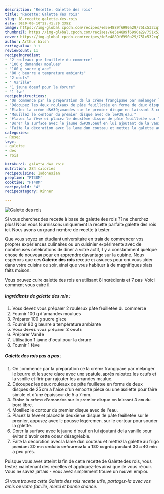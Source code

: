 ```yaml
---
description: "Recette: Galette des rois"
title: "Recette: Galette des rois"
slug: 18-recette-galette-des-rois
date: 2020-09-10T13:41:35.235Z
image: https://img-global.cpcdn.com/recipes/6e5e4889f6990a29/751x532cq70/galette-des-rois-photo-principale-de-la-recette.jpg
thumbnail: https://img-global.cpcdn.com/recipes/6e5e4889f6990a29/751x532cq70/galette-des-rois-photo-principale-de-la-recette.jpg
cover: https://img-global.cpcdn.com/recipes/6e5e4889f6990a29/751x532cq70/galette-des-rois-photo-principale-de-la-recette.jpg
author: Arthur Walsh
ratingvalue: 3.2
reviewcount: 11
recipeingredient:
- "2 rouleaux pte feuillete du commerce"
- "100 g damandes moulues"
- "100 g sucre glace"
- "80 g beurre a temprature ambiante"
- "2 oeufs"
- " Vanille"
- "1 jaune doeuf pour la dorure"
- "1 fve"
recipeinstructions:
- "On commence par la préparation de la crème frangipane par mélanger le beurre et le sucre glace avec une spatule, après rajoutez les oeufs et la vanille et finir par rajouter les amandes moulue."
- "Découpez les deux rouleaux de pâte feuilletée en forme de deux disques de 25 cm a l&#39;aide d&#39;un emporte pièce ou une assiette pour faire simple et d&#39;une épaisseur de 5 a 7 mm."
- "Étalez la crème d&#39;amandes sur le premier disque en laissant 3 cm du bord libre."
- "Mouillez le contour du premier disque avec de l&#39;eau."
- "Placez la fève et placez le deuxième disque de pâte feuilletée sur le premier, appuyez avec le pousse légèrement sur le contour pour souder la galette."
- "Dorer la surface avec le jaune d&#39;oeuf en lui ajoutant de la vanille pour éviter d&#39;avoir cette odeur désagréable."
- "Faite la décoration avec la lame dun couteau et mettez la galette au frigo pendant 30 min enduite enfournez la a 180 degrés pendant 30 a 40 min a peu près."
categories:
- Resep
tags:
- galette
- des
- rois

katakunci: galette des rois 
nutrition: 284 calories
recipecuisine: Indonesian
preptime: "PT38M"
cooktime: "PT48M"
recipeyield: "4"
recipecategory: Dinner

---
```



![Galette des rois](https://img-global.cpcdn.com/recipes/6e5e4889f6990a29/751x532cq70/galette-des-rois-photo-principale-de-la-recette.jpg)

Si vous cherchez des recette à base de galette des rois ?? ne cherchez plus! Nous vous fournissons uniquement la recette parfaite galette des rois ici. Nous avons un grand nombre de recette à tester.

Que vous soyez un étudiant universitaire en train de commencer vos propres expériences culinaires ou un cuisinier expérimenté avec de nombreuses célébrations de dîner à votre actif, il y a constamment quelque chose de nouveau pour en apprendre davantage sur la cuisine. Nous espérons que ces <strong> Galette des rois </strong> recette et astuces pourront vous aider dans votre cuisine ce soir, ainsi que vous habituer à de magnifiques plats faits maison.

<!--inarticleads1-->

Vous pouvez cuire galette des rois en utilisant 8 Ingrédients et 7 pas. Voici comment vous cuire il.

##### Ingrédients de galette des rois :

1. Vous devez vous préparer 2 rouleaux pâte feuilletée du commerce
1. Fournir 100 g d&#39;amandes moulues
1. Préparer 100 g sucre glace
1. Fournir 80 g beurre a température ambiante
1. Vous devez vous préparer 2 oeufs
1. Préparer  Vanille
1. Utilisation 1 jaune d&#39;oeuf pour la dorure
1. Fournir 1 fève




<!--inarticleads2-->

##### Galette des rois pas à pas :

1. On commence par la préparation de la crème frangipane par mélanger le beurre et le sucre glace avec une spatule, après rajoutez les oeufs et la vanille et finir par rajouter les amandes moulue.
1. Découpez les deux rouleaux de pâte feuilletée en forme de deux disques de 25 cm a l&#39;aide d&#39;un emporte pièce ou une assiette pour faire simple et d&#39;une épaisseur de 5 a 7 mm.
1. Étalez la crème d&#39;amandes sur le premier disque en laissant 3 cm du bord libre.
1. Mouillez le contour du premier disque avec de l&#39;eau.
1. Placez la fève et placez le deuxième disque de pâte feuilletée sur le premier, appuyez avec le pousse légèrement sur le contour pour souder la galette.
1. Dorer la surface avec le jaune d&#39;oeuf en lui ajoutant de la vanille pour éviter d&#39;avoir cette odeur désagréable.
1. Faite la décoration avec la lame dun couteau et mettez la galette au frigo pendant 30 min enduite enfournez la a 180 degrés pendant 30 a 40 min a peu près.




<!--inarticleads1-->

<p>
Puisque vous avez atteint la fin de cette recette de Galette des rois, vous testez maintenant des recettes et appliquez-les ainsi que de vous réjouir. Vous ne savez jamais - vous avez simplement trouvé un nouvel emploi.
</p>

<p>
<i>Si vous trouvez cette Galette des rois recette utile, partagez-la avec vos amis ou votre famille, merci et bonne chance.</i>
</p>
